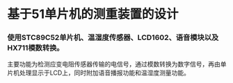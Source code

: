 # 基于51单片机的测重装置的设计
### 使用STC89C52单片机、温湿度传感器、LCD1602、语音模块以及HX711模数转换。
主要功能为检测应变电阻传感器传输的电信号，通过模数转换为数字信号，再由单片机处理显示于LCD上，同时附加语音播报功能和温湿度测量功能。